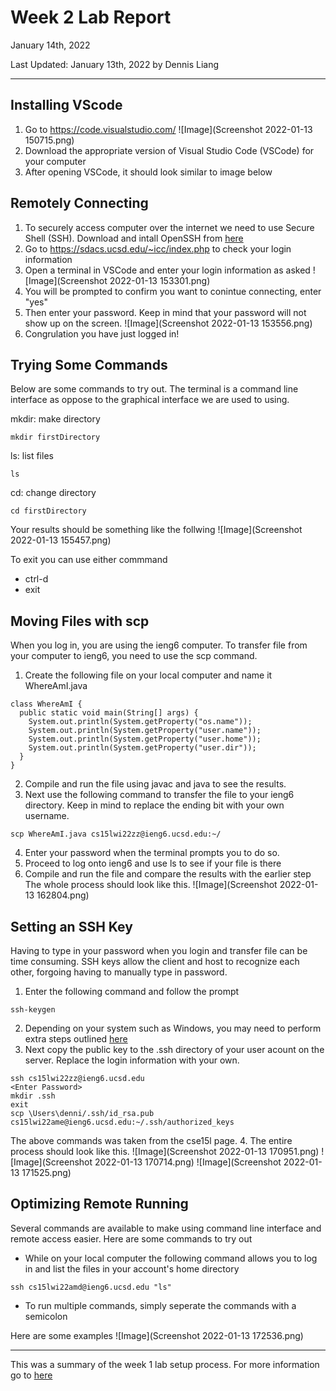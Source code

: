 # Week 2 Lab Report
January 14th, 2022

Last Updated: January 13th, 2022 by Dennis Liang

---


## Installing VScode
1. Go to https://code.visualstudio.com/
![Image](Screenshot 2022-01-13 150715.png)
2. Download the appropriate version of Visual Studio Code (VSCode) for your computer
3. After opening VSCode, it should look similar to image below


## Remotely Connecting
1. To securely access computer over the internet we need to use Secure Shell (SSH). Download and intall OpenSSH from [here](https://docs.microsoft.com/en-us/windows-server/administration/openssh/openssh_install_firstuse)
2. Go to https://sdacs.ucsd.edu/~icc/index.php to check your login information
3. Open a terminal in VSCode and enter your login information as asked
![Image](Screenshot 2022-01-13 153301.png)
4. You will be prompted to confirm you want to conintue connecting, enter "yes"
5. Then enter your password. Keep in mind that your password will not show up on the screen.
![Image](Screenshot 2022-01-13 153556.png)
6. Congrulation you have just logged in!


## Trying Some Commands
Below are some commands to try out. The terminal is a command line interface as oppose to the graphical interface we are used to using.

mkdir: make directory
```
mkdir firstDirectory
```
ls: list files
```
ls
```
cd: change directory
```
cd firstDirectory
```

Your results should be something like the follwing
![Image](Screenshot 2022-01-13 155457.png)

To exit you can use either commmand
* ctrl-d
* exit


## Moving Files with scp
When you log in, you are using the ieng6 computer. To transfer file from your computer to ieng6, you need to use the scp command.

1. Create the following file on your local computer and name it WhereAmI.java
```
class WhereAmI {
  public static void main(String[] args) {
    System.out.println(System.getProperty("os.name"));
    System.out.println(System.getProperty("user.name"));
    System.out.println(System.getProperty("user.home"));
    System.out.println(System.getProperty("user.dir"));
  }
}
```
2. Compile and run the file using javac and java to see the results.
3. Next use the following command to transfer the file to your ieng6 directory. Keep in mind to replace the ending bit with your own username.
```
scp WhereAmI.java cs15lwi22zz@ieng6.ucsd.edu:~/
```
4. Enter your password when the terminal prompts you to do so.
5. Proceed to log onto ieng6 and use ls to see if your file is there
6. Compile and run the file and compare the results with the earlier step
The whole process should look like this.
![Image](Screenshot 2022-01-13 162804.png)


## Setting an SSH Key
Having to type in your password when you login and transfer file can be time consuming. SSH keys allow the client and host to recognize each other, forgoing having to manually type in password.
1. Enter the following command and follow the prompt
```
ssh-keygen
```
2. Depending on your system such as Windows, you may need to perform extra steps outlined [here](https://docs.microsoft.com/en-us/windows-server/administration/openssh/openssh_keymanagement#user-key-generation)
3. Next copy the public key to the .ssh directory of your user acount on the server. Replace the login information with your own.
```
ssh cs15lwi22zz@ieng6.ucsd.edu
<Enter Password>
mkdir .ssh
exit
scp \Users\denni/.ssh/id_rsa.pub cs15lwi22ame@ieng6.ucsd.edu:~/.ssh/authorized_keys
```
The above commands was taken from the cse15l page.
4. The entire process should look like this.
![Image](Screenshot 2022-01-13 170951.png)
![Image](Screenshot 2022-01-13 170714.png)
![Image](Screenshot 2022-01-13 171525.png)


## Optimizing Remote Running
Several commands are available to make using command line interface and remote access easier.
Here are some commands to try out
- While on your local computer the following command allows you to log in and list the files in your account's home directory
```
ssh cs15lwi22amd@ieng6.ucsd.edu "ls"
```

- To run multiple commands, simply seperate the commands with a semicolon

Here are some examples
![Image](Screenshot 2022-01-13 172536.png)

---
This was a summary of the week 1 lab setup process. For more information go to [here](https://ucsd-cse15l-w22.github.io/week/week1/)





